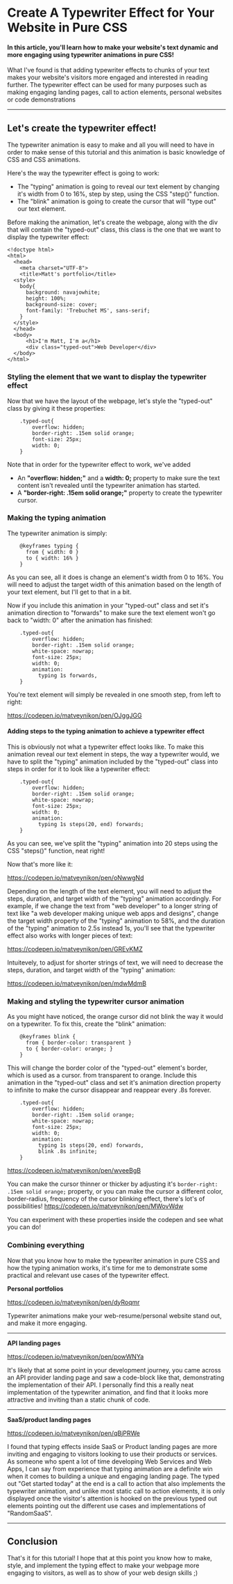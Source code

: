 # Create A Typewriter Effect for Your Website in Pure CSS

#### In this article, you'll learn how to make your website's text dynamic and more engaging using typewriter animations in pure CSS!

What I've found is that adding typewriter effects to chunks of your text makes your website's visitors more engaged and interested in reading further.
The typewriter effect can be used for many purposes such as making engaging landing pages, call to action elements, personal websites or code demonstrations

************

## Let's create the typewriter effect!

The typewriter animation is easy to make and all you will need to have in order to make sense of this tutorial and this animation is basic knowledge of CSS and CSS animations.

Here's the way the typewriter effect is going to work:
* The "typing" animation is going to reveal our text element by changing it's width from 0 to 16%, step by step, using the CSS "step()" function.
* The "blink" animation is going to create the cursor that will "type out" our text element.

Before making the animation, let's create the webpage, along with the div that will contain the "typed-out" class, this class is the one that we want to display the typewriter effect:
```
<!doctype html>
<html>
  <head>
    <meta charset="UTF-8">
    <title>Matt's portfolio</title>
  <style>
    body{
      background: navajowhite;
      height: 100%;
      background-size: cover;
      font-family: 'Trebuchet MS', sans-serif; 
    }
  </style>
  </head>
  <body>
      <h1>I'm Matt, I'm a</h1>
      <div class="typed-out">Web Developer</div>
  </body>
</html>
```


### Styling the element that we want to display the typewriter effect

Now that we have the layout of the webpage, let's style the "typed-out" class by giving it these properties:
```
    .typed-out{
        overflow: hidden;
        border-right: .15em solid orange;
        font-size: 25px;
        width: 0;
    }
```
Note that in order for the typewriter effect to work, we've added
* An **"overflow: hidden;"** and a **width: 0;** property to make sure the text content isn't revealed until the typewriter animation has started.
* A **"border-right: .15em solid orange;"** property to create the typewriter cursor.

### Making the typing animation
The typewriter animation is simply:
```
    @keyframes typing {
      from { width: 0 }
      to { width: 16% }
    }
```
As you can see, all it does is change an element's width from 0 to 16%.
You will need to adjust the target width of this animation based on the length of your text element, but I'll get to that in a bit.

Now if you include this animation in your "typed-out" class and set it's animation direction to "forwards" to make sure the text element won't go
back to "width: 0" after the animation has finished:
```
    .typed-out{
        overflow: hidden;
        border-right: .15em solid orange;
        white-space: nowrap;
        font-size: 25px;
        width: 0;
        animation: 
          typing 1s forwards,
    }
```
You're text element will simply be revealed in one smooth step, from left to right:

https://codepen.io/matveynikon/pen/OJggJGG 

#### Adding steps to the typing animation to achieve a typewriter effect
This is obviously not what a typewriter effect looks like.
To make this animation reveal our text element in steps, the way a typewriter would, we have to split the "typing" animation included by the "typed-out" class into steps in order for it to look like a typewriter effect:
```
    .typed-out{
        overflow: hidden;
        border-right: .15em solid orange;
        white-space: nowrap;
        font-size: 25px;
        width: 0;
        animation: 
          typing 1s steps(20, end) forwards;
    }
```
As you can see, we've split the "typing" animation into 20 steps using the CSS "steps()" function, neat right!

Now that's more like it:

https://codepen.io/matveynikon/pen/oNwwgNd

Depending on the length of the text element, you will need to adjust the steps, duration, and target width of the "typing" animation accordingly.
For example, if we change the text from "web developer" to a longer string of text like "a web developer making unique web apps and designs", change the target width property of the "typing" animation to 58%, and the duration of the "typing" animation to 2.5s instead 1s, you'll see that the typewriter effect also works with longer pieces of text:

https://codepen.io/matveynikon/pen/GREvKMZ

Intuitevely, to adjust for shorter strings of text, we will need to decrease the steps, duration, and target width of the "typing" animation:

https://codepen.io/matveynikon/pen/mdwMdmB

### Making and styling the typewriter cursor animation
As you might have noticed, the orange cursor did not blink the way it would on a typewriter.
To fix this, create the "blink" animation:
```
    @keyframes blink {
      from { border-color: transparent }
      to { border-color: orange; }
    }
```
This will change the border color of the "typed-out" element's border, which is used as a cursor. from transparent to orange.
Include this animation in the "typed-out" class and set it's animation direction property to infinite to make the cursor disappear and reappear every .8s forever.
```
    .typed-out{
        overflow: hidden;
        border-right: .15em solid orange;
        white-space: nowrap;
        font-size: 25px;
        width: 0;
        animation: 
          typing 1s steps(20, end) forwards,
          blink .8s infinite;
    }
```
https://codepen.io/matveynikon/pen/wveeBgB

You can make the cursor thinner or thicker by adjusting it's `border-right: .15em solid orange;` property, or you can make the cursor a different color, border-radius, frequency of the cursor blinking effect, there's lot's of possibilities!
https://codepen.io/matveynikon/pen/MWovWdw

You can experiment with these properties inside the codepen and see what you can do!

### Combining everything
Now that you know how to make the typewriter animation in pure CSS and how the typing animation works, it's time for me to demonstrate some practical and relevant use cases of the typewriter effect.

**Personal portfolios**

https://codepen.io/matveynikon/pen/dyRoqmr

Typewriter animations make your web-resume/personal website stand out, and make it more engaging.

*************

**API landing pages**

https://codepen.io/matveynikon/pen/powWNYa

It's likely that at some point in your development journey, you came across an API provider landing page and saw a code-block like that, demonstrating the implementation of their API. I personally find this a really neat implementation of the typewriter animation, and find that it looks more attractive and inviting than a static chunk of code.

*************

**SaaS/product landing pages**

https://codepen.io/matveynikon/pen/qBjPRWe

I found that typing effects inside SaaS or Product landing pages are more inviting and engaging to visitors looking to use their products or services.
As someone who spent a lot of time developing Web Services and Web Apps, I can say from experience that typing animation are a definite win when it comes to building a unique and engaging landing page. The typed out "Get started today" at the end is a call to action that also implements the typewriter animation, and unlike most static call to action elements, it is only displayed once the visitor's attention is hooked on the previous typed out elements pointing out the different use cases and implementations of "RandomSaaS".
************

## Conclusion
That's it for this tutorial!
I hope that at this point you know how to make, style, and implement the typing effect to make your webpage more engaging to visitors, as well as to show of
your web design skills ;)

